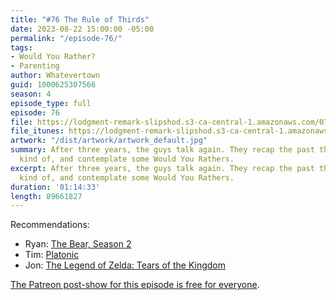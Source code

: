 ```yaml
---
title: "#76 The Rule of Thirds"
date: 2023-08-22 15:00:00 -05:00
permalink: "/episode-76/"
tags:
- Would You Rather?
- Parenting
author: Whatevertown
guid: 1000625307566
season: 4
episode_type: full
episode: 76
file: https://lodgment-remark-slipshod.s3-ca-central-1.amazonaws.com/076.mp3
file_itunes: https://lodgment-remark-slipshod.s3-ca-central-1.amazonaws.com/076.m4a
artwork: "/dist/artwork/artwork_default.jpg"
summary: After three years, the guys talk again. They recap the past three years,
  kind of, and contemplate some Would You Rathers.
excerpt: After three years, the guys talk again. They recap the past three years,
  kind of, and contemplate some Would You Rathers.
duration: '01:14:33'
length: 89661827
---
```


Recommendations: 
- Ryan: [The Bear, Season 2](https://www.justwatch.com/ca/tv-show/the-bear-2022)
- Tim: [Platonic](https://tv.apple.com/us/show/platonic/umc.cmc.y7bc18x7co813l8i2tlsyb4l)
- Jon: [The Legend of Zelda: Tears of the Kingdom](https://www.nintendo.com/en-ca/store/products/the-legend-of-zelda-tears-of-the-kingdom-switch/)

[The Patreon post-show for this episode is free for everyone](https://www.patreon.com/posts/76-post-show-88096561).